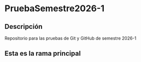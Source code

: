 # PruebaSemestre2026-1
## Descripción
Repositorio para las pruebas de Git y GitHub de semestre 2026-1

## Esta es la rama principal
